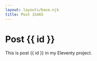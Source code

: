 ```yaml
---
layout: layouts/base.njk
title: Post 15465
---
```


# Post {{ id }}

This is post {{ id }} in my Eleventy project.
